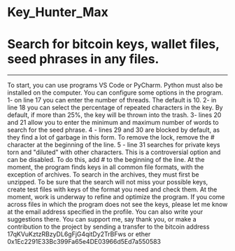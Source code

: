 # Key_Hunter_Max
# Search for bitcoin keys, wallet files, seed phrases in any files.
____
To start, you can use programs VS Code or PyCharm. Python must also be installed on the computer.
You can configure some options in the program.
1- on line 17 you can enter the number of threads. The default is 10.
2- in line 18 you can select the percentage of repeated characters in the key. By default, if more than 25%, the key will be thrown into the trash.
3- lines 20 and 21 allow you to enter the minimum and maximum number of words to search for the seed phrase.
4 - lines 29 and 30 are blocked by default, as they find a lot of garbage in this form. To remove the lock, remove the # character at the beginning of the line.
5 - line 31 searches for private keys torn and "diluted" with other characters. This is a controversial option and can be disabled. To do this, add # to the beginning of the line.
At the moment, the program finds keys in all common file formats, with the exception of archives. To search in the archives, they must first be unzipped.
To be sure that the search will not miss your possible keys, create test files with keys of the format you need and check them.
At the moment, work is underway to refine and optimize the program. If you come across files in which the program does not see the keys, please let me know at the email address specified in the profile. You can also write your suggestions there.
You can support me, say thank you, or make a contribution to the project by sending a transfer to the bitcoin address 17qKVuKztzRBzyDL6gFjG4qitDy2TrBFws
or ether 0x1Ec2291E33Bc399Fa65e4DE03966d5Ed7a550583
